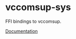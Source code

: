 # vccomsup-sys #
FFI bindings to vccomsup.

[Documentation](https://retep998.github.io/doc/vccomsup-sys/)
